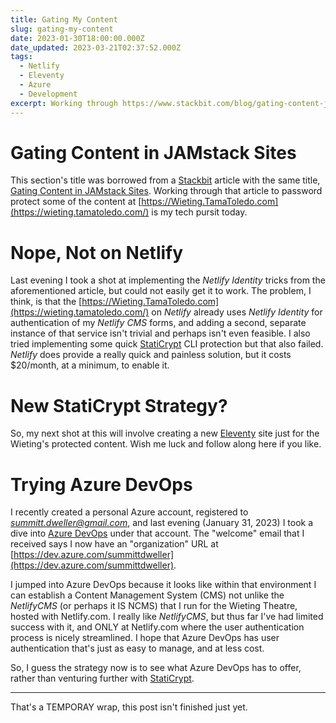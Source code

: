 ```yaml
---
title: Gating My Content
slug: gating-my-content
date: 2023-01-30T18:00:00.000Z
date_updated: 2023-03-21T02:37:52.000Z
tags: 
  - Netlify
  - Eleventy
  - Azure
  - Development
excerpt: Working through https://www.stackbit.com/blog/gating-content-jamstack to password protect some of the content at https://Wieting.TamaToledo.com is my tech pursuit today.   
---
```


# Gating Content in JAMstack Sites

This section's title was borrowed from a [Stackbit](https://www.stackbit.com/) article with the same title, [Gating Content in JAMstack Sites](https://www.stackbit.com/blog/gating-content-jamstack). Working through that article to password protect some of the content at [https://Wieting.TamaToledo.com](https://wieting.tamatoledo.com/) is my tech pursit today.

# Nope, Not on Netlify

Last evening I took a shot at implementing the *Netlify Identity* tricks from the aforementioned article, but could not easily get it to work. The problem, I think, is that the [https://Wieting.TamaToledo.com](https://wieting.tamatoledo.com/) on *Netlify* already uses *Netlify Identity* for authentication of my *Netlify CMS* forms, and adding a second, separate instance of that service isn't trivial and perhaps isn't even feasible. I also tried implementing some quick [StatiCrypt](https://www.npmjs.com/package/staticrypt) CLI protection but that also failed. *Netlify* does provide a really quick and painless solution, but it costs $20/month, at a minimum, to enable it.

# New StatiCrypt Strategy?

So, my next shot at this will involve creating a new [Eleventy](https://www.11ty.dev/) site just for the Wieting's protected content. Wish me luck and follow along here if you like.

# Trying Azure DevOps

I recently created a personal Azure account, registered to *[summitt.dweller@gmail.com](mailto:summitt.dweller@gmail.com)*, and last evening (January 31, 2023) I took a dive into [Azure DevOps](https://file+.vscode-resource.vscode-cdn.net/Users/mark/GitHub/blogs-SummittDweller/content/posts/2023/01/gating-content.md) under that account. The "welcome" email that I received says I now have an "organization" URL at [https://dev.azure.com/summittdweller](https://dev.azure.com/summittdweller).

I jumped into Azure DevOps because it looks like within that environment I can establish a Content Management System (CMS) not unlike the *NetlifyCMS* (or perhaps it IS NCMS) that I run for the Wieting Theatre, hosted with Netlify.com. I really like *NetlifyCMS*, but thus far I've had limited success with it, and ONLY at Netlify.com where the user authentication process is nicely streamlined. I hope that Azure DevOps has user authentication that's just as easy to manage, and at less cost.

So, I guess the strategy now is to see what Azure DevOps has to offer, rather than venturing further with [StatiCrypt](https://www.npmjs.com/package/staticrypt).

---

That's a TEMPORAY wrap, this post isn't finished just yet.
